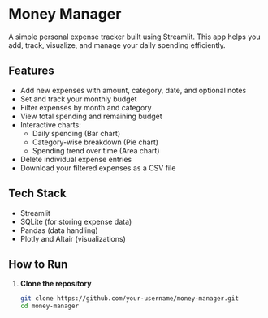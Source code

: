 #  Money Manager

A simple personal expense tracker built using Streamlit. This app helps you add, track, visualize, and manage your daily spending efficiently.

##  Features

- Add new expenses with amount, category, date, and optional notes
- Set and track your monthly budget
- Filter expenses by month and category
- View total spending and remaining budget
- Interactive charts:
  - Daily spending (Bar chart)
  - Category-wise breakdown (Pie chart)
  - Spending trend over time (Area chart)
- Delete individual expense entries
- Download your filtered expenses as a CSV file

##  Tech Stack

- Streamlit
- SQLite (for storing expense data)
- Pandas (data handling)
- Plotly and Altair (visualizations)

##  How to Run

1. **Clone the repository**
   ```bash
   git clone https://github.com/your-username/money-manager.git
   cd money-manager
